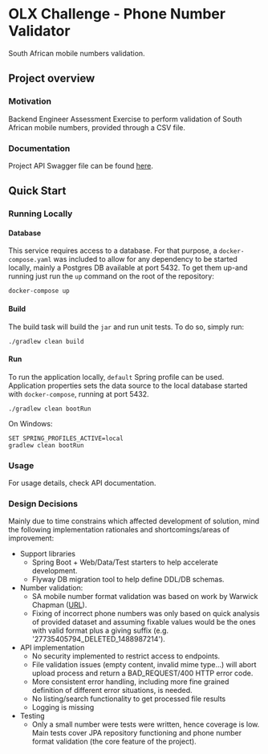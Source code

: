 # OLX Challenge - Phone Number Validator

South African mobile numbers validation.

## Project overview

### Motivation

Backend Engineer Assessment Exercise to perform validation of South African mobile numbers, provided through a CSV file.



### Documentation

Project API Swagger file can be found [here](apis/swagger.yaml).

## Quick Start

### Running Locally

#### Database

This service requires access to a database. For that purpose, a `docker-compose.yaml` was included to allow for any
dependency to be started locally, mainly a Postgres DB available at port 5432. To get them up-and running just run the `up` command on the root of the repository:

```
docker-compose up
```

#### Build

The build task will build the `jar` and run unit tests. To do so,
simply run:

```
./gradlew clean build
```

#### Run

To run the application locally, `default` Spring profile can be used. Application properties sets the data source to
the local database started with `docker-compose`, running at port 5432.

```
./gradlew clean bootRun
```

On Windows:

```
SET SPRING_PROFILES_ACTIVE=local
gradlew clean bootRun
```
### Usage
For usage details, check API documentation.


### Design Decisions
Mainly due to time constrains which affected development of solution, mind the following implementation rationales and shortcomings/areas of improvement:
* Support libraries
    * Spring Boot + Web/Data/Test starters to help accelerate development.
    * Flyway DB migration tool to help define DDL/DB schemas.
* Number validation:
    * SA mobile number format validation was based on work by Warwick Chapman ([URL](http://wa.rwick.com/2016/06/09/validating-south-african-cell-numbers-with-a-regular-expression-regex/)).
    * Fixing of incorrect phone numbers was only based on quick analysis of provided dataset and assuming fixable values would be the ones with valid format plus a giving suffix (e.g. '27735405794_DELETED_1488987214').
* API implementation
    * No security implemented to restrict access to endpoints.
    * File validation issues (empty content, invalid mime type...) will abort upload process and return a BAD_REQUEST/400 HTTP error code.
    * More consistent error handling, including more fine grained definition of different error situations, is needed.
    * No listing/search functionality to get processed file results 
    * Logging is missing
* Testing 
    * Only a small number were tests were written, hence coverage is low. Main tests cover JPA repository functioning and phone number format validation (the core feature of the project).
